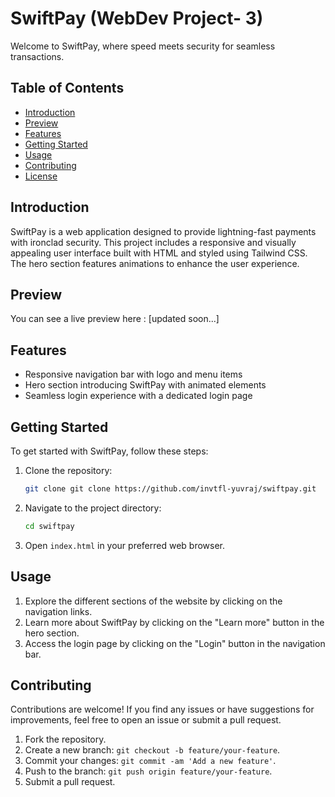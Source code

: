 # SwiftPay (WebDev Project- 3)

Welcome to SwiftPay, where speed meets security for seamless transactions.

## Table of Contents

- [Introduction](#introduction)
- [Preview](#preview)
- [Features](#features)
- [Getting Started](#getting-started)
- [Usage](#usage)
- [Contributing](#contributing)
- [License](#license)

## Introduction

SwiftPay is a web application designed to provide lightning-fast payments with ironclad security. This project includes a responsive and visually appealing user interface built with HTML and styled using Tailwind CSS. The hero section features animations to enhance the user experience.

## Preview
You can see a live preview here : [updated soon...]

## Features

- Responsive navigation bar with logo and menu items
- Hero section introducing SwiftPay with animated elements
- Seamless login experience with a dedicated login page

## Getting Started

To get started with SwiftPay, follow these steps:

1. Clone the repository: 
    ```bash
    git clone git clone https://github.com/invtfl-yuvraj/swiftpay.git
2. Navigate to the project directory: 
    ```bash
    cd swiftpay
3. Open `index.html` in your preferred web browser.

## Usage

1. Explore the different sections of the website by clicking on the navigation links.
2. Learn more about SwiftPay by clicking on the "Learn more" button in the hero section.
3. Access the login page by clicking on the "Login" button in the navigation bar.

## Contributing

Contributions are welcome! If you find any issues or have suggestions for improvements, feel free to open an issue or submit a pull request.

1. Fork the repository.
2. Create a new branch: `git checkout -b feature/your-feature`.
3. Commit your changes: `git commit -am 'Add a new feature'`.
4. Push to the branch: `git push origin feature/your-feature`.
5. Submit a pull request.

